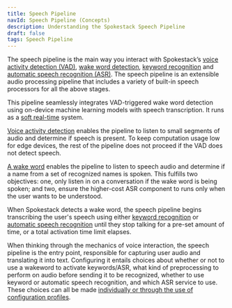 ```yaml
---
title: Speech Pipeline
navId: Speech Pipeline (Concepts)
description: Understanding the Spokestack Speech Pipeline
draft: false
tags: Speech Pipeline
---
```


The speech pipeline is the main way you interact with Spokestack’s [voice activity detection (VAD)](/docs/concepts/vad), [wake word detection](/docs/concepts/wake-word), [keyword recognition](/docs/concepts/keywords) and [automatic speech recognition (ASR)](/docs/concepts/asr). The speech pipeline is an extensible audio processing pipeline that includes a variety of built-in speech processors for all the above stages.

This pipeline seamlessly integrates VAD-triggered wake word detection using on-device machine learning models with speech transcription. It runs as a [soft real-time](https://en.wikipedia.org/wiki/Real-time_computing#Criteria_for_real-time_computing) system.

[Voice activity detection](/docs/concepts/vad) enables the pipeline to listen to small segments of audio and determine if speech is present. To keep computation usage low for edge devices, the rest of the pipeline does not proceed if the VAD does not detect speech.

[A wake word](/docs/concepts/wake-word) enables the pipeline to listen to speech audio and determine if a name from a set of recognized names is spoken. This fulfills two objectives: one, only listen in on a conversation if the wake word is being spoken; and two, ensure the higher-cost ASR component to runs only when the user wants to be understood.

When Spokestack detects a wake word, the speech pipeline begins transcribing the user's speech using either [keyword recognition](/docs/concepts/keywords) or [automatic speech recognition](/docs/concepts/asr) until they stop talking for a pre-set amount of time, or a total activation time limit elapses.

When thinking through the mechanics of voice interaction, the speech pipeline is the entry point, responsible for capturing user audio and translating it into text. Configuring it entails choices about whether or not to use a wakeword to activate keywords/ASR, what kind of preprocessing to perform on audio before sending it to be recognized, whether to use keyword or automatic speech recognition, and which ASR service to use. These choices can all be made [individually or through the use of configuration profiles](/docs/machine-learning/pipeline-configuration).
